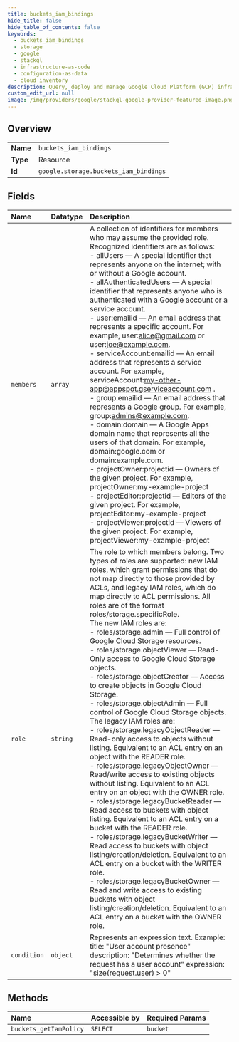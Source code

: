 ```yaml
---
title: buckets_iam_bindings
hide_title: false
hide_table_of_contents: false
keywords:
  - buckets_iam_bindings
  - storage
  - google    
  - stackql
  - infrastructure-as-code
  - configuration-as-data
  - cloud inventory
description: Query, deploy and manage Google Cloud Platform (GCP) infrastructure and resources using SQL
custom_edit_url: null
image: /img/providers/google/stackql-google-provider-featured-image.png
---
```

  
    

## Overview
<table><tbody>
<tr><td><b>Name</b></td><td><code>buckets_iam_bindings</code></td></tr>
<tr><td><b>Type</b></td><td>Resource</td></tr>
<tr><td><b>Id</b></td><td><code>google.storage.buckets_iam_bindings</code></td></tr>
</tbody></table>

## Fields
| Name | Datatype | Description |
|:-----|:---------|:------------|
| `members` | `array` | A collection of identifiers for members who may assume the provided role. Recognized identifiers are as follows:  <br />- allUsers — A special identifier that represents anyone on the internet; with or without a Google account.  <br />- allAuthenticatedUsers — A special identifier that represents anyone who is authenticated with a Google account or a service account.  <br />- user:emailid — An email address that represents a specific account. For example, user:alice@gmail.com or user:joe@example.com.  <br />- serviceAccount:emailid — An email address that represents a service account. For example,  serviceAccount:my-other-app@appspot.gserviceaccount.com .  <br />- group:emailid — An email address that represents a Google group. For example, group:admins@example.com.  <br />- domain:domain — A Google Apps domain name that represents all the users of that domain. For example, domain:google.com or domain:example.com.  <br />- projectOwner:projectid — Owners of the given project. For example, projectOwner:my-example-project  <br />- projectEditor:projectid — Editors of the given project. For example, projectEditor:my-example-project  <br />- projectViewer:projectid — Viewers of the given project. For example, projectViewer:my-example-project |
| `role` | `string` | The role to which members belong. Two types of roles are supported: new IAM roles, which grant permissions that do not map directly to those provided by ACLs, and legacy IAM roles, which do map directly to ACL permissions. All roles are of the format roles/storage.specificRole.<br />The new IAM roles are:  <br />- roles/storage.admin — Full control of Google Cloud Storage resources.  <br />- roles/storage.objectViewer — Read-Only access to Google Cloud Storage objects.  <br />- roles/storage.objectCreator — Access to create objects in Google Cloud Storage.  <br />- roles/storage.objectAdmin — Full control of Google Cloud Storage objects.   The legacy IAM roles are:  <br />- roles/storage.legacyObjectReader — Read-only access to objects without listing. Equivalent to an ACL entry on an object with the READER role.  <br />- roles/storage.legacyObjectOwner — Read/write access to existing objects without listing. Equivalent to an ACL entry on an object with the OWNER role.  <br />- roles/storage.legacyBucketReader — Read access to buckets with object listing. Equivalent to an ACL entry on a bucket with the READER role.  <br />- roles/storage.legacyBucketWriter — Read access to buckets with object listing/creation/deletion. Equivalent to an ACL entry on a bucket with the WRITER role.  <br />- roles/storage.legacyBucketOwner — Read and write access to existing buckets with object listing/creation/deletion. Equivalent to an ACL entry on a bucket with the OWNER role. |
| `condition` | `object` | Represents an expression text. Example: title: "User account presence" description: "Determines whether the request has a user account" expression: "size(request.user) &gt; 0" |
## Methods
| Name | Accessible by | Required Params |
|:-----|:--------------|:----------------|
| `buckets_getIamPolicy` | `SELECT` | `bucket` |
